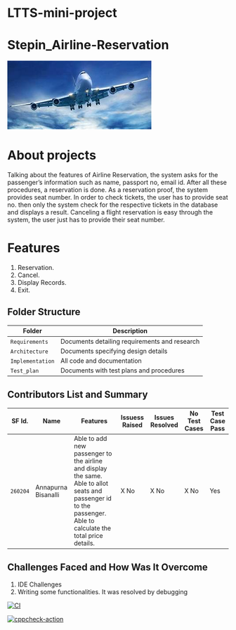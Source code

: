 # LTTS-mini-project
# Stepin_Airline-Reservation
![Banner](https://github.com/Annapoornarb/Stepin_Airline-Reservation/blob/main/1_Requirements/banner.png)

# About projects 
Talking about the features of Airline Reservation, the system asks for the passenger’s information such as name, passport no, email id. After all these procedures,  a reservation is done. As a reservation proof, the system provides seat number.  In order to check tickets, the user has to provide seat no. then only the system check for the respective tickets in the database and displays a result. Canceling a flight reservation is easy through the system, the user just has to provide their seat number.
# Features
1. Reservation.
2. Cancel.
3. Display Records.
4. Exit.

## Folder Structure
Folder             | Description
-------------------| -----------------------------------------
`Requirements`   | Documents detailing requirements and research
`Architecture`   | Documents specifying design details
`Implementation` | All code and documentation
`Test_plan`      | Documents with test plans and procedures

## Contributors List and Summary

SF Id. |  Name   |    Features    | Issuess Raised |Issues Resolved|No Test Cases|Test Case Pass
-------|---------|----------------|----------------|---------------|-------------|--------------
`260204` | Annapurna Bisanalli  | Able to add new passenger to the airline and display the same. Able to allot seats and passenger id to the passenger. Able to calculate the total price details. | X No     | X No   |X No   |Yes     
   

## Challenges Faced and How Was It Overcome

1. IDE Challenges
2. Writing some functionalities. It was resolved by debugging


[![CI](https://github.com/Annapoornarb/Stepin_Airline-Reservation/actions/workflows/build.yml/badge.svg)](https://github.com/Annapoornarb/Stepin_Airline-Reservation/actions/workflows/build.yml)

[![cppcheck-action](https://github.com/Annapoornarb/Stepin_Airline-Reservation/actions/workflows/cpp.yml/badge.svg)](https://github.com/Annapoornarb/Stepin_Airline-Reservation/actions/workflows/cpp.yml)
